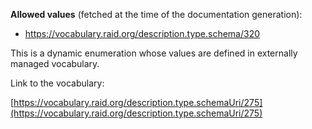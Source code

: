 



**Allowed values** (fetched at the time of the documentation generation):

* https://vocabulary.raid.org/description.type.schema/320


This is a dynamic enumeration whose values are defined in externally managed vocabulary. 

Link to the vocabulary:

[https://vocabulary.raid.org/description.type.schemaUri/275](https://vocabulary.raid.org/description.type.schemaUri/275)









